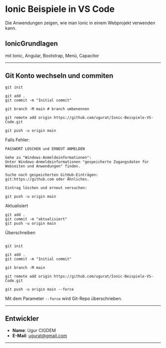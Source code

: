 
# Ionic Beispiele in VS Code

Die Anwendungen zeigen, wie man Ionic in einem Webprojekt verwenden kann.

## IonicGrundlagen

mit Ionic, Angular, Bootstrap, Menü, Capacitor

----


## Git Konto wechseln und commiten

```` 
git init

git add .
git commit -m "Initial commit"

git branch -M main # branch umbenennen

git remote add origin https://github.com/ugurat/Ionic-Beispiele-VS-Code.git

git push -u origin main
````

Falls Fehler:

````
PASSWORT LÖSCHEN und ERNEUT ANMELDEN

Gehe zu "Windows-Anmeldeinformationen": 
Unter Windows-Anmeldeinformationen "gespeicherte Zugangsdaten für Webseiten und Anwendungen" finden.

Suche nach gespeicherten GitHub-Einträgen: 
git:https://github.com oder Ähnliches.

Eintrag löschen und erneut versuchen: 

git push -u origin main
````
  
Aktualisiert

````
git add .
git commit -m "aktualisiert"
git push -u origin main
````



Überschreiben

````

git init

git add .
git commit -m "Initial commit"

git branch -M main 

git remote add origin https://github.com/ugurat/Ionic-Beispiele-VS-Code.git

git push -u origin main --force

````

Mit dem Parameter `--force` wird Git-Repo überschrieben. 

----


## Entwickler
- **Name**: Ugur CIGDEM
- **E-Mail**: [ugurat@gmail.com](mailto:ugurat@gmail.com)

---


